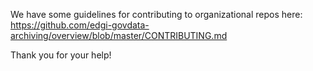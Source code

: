 We have some guidelines for contributing to organizational repos here: https://github.com/edgi-govdata-archiving/overview/blob/master/CONTRIBUTING.md

Thank you for your help!

